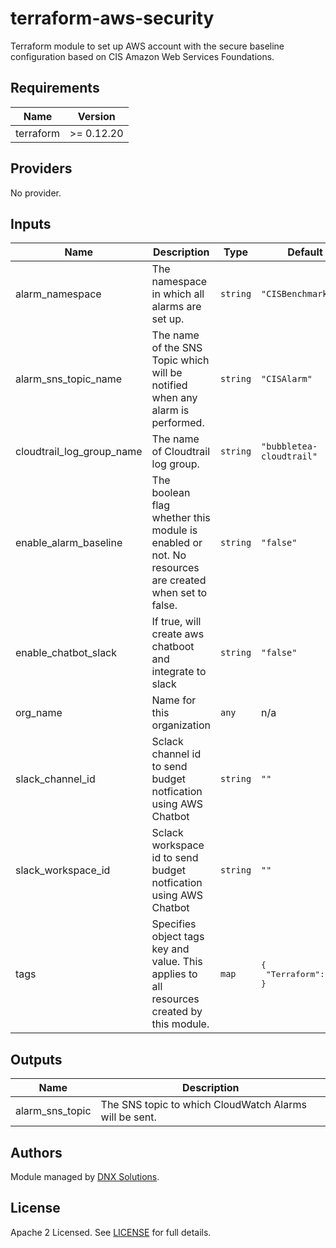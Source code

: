 # terraform-aws-security
Terraform module to set up AWS account with the secure baseline configuration based on CIS Amazon Web Services Foundations.

<!--- BEGIN_TF_DOCS --->
## Requirements

| Name | Version |
|------|---------|
| terraform | >= 0.12.20 |

## Providers

No provider.

## Inputs

| Name | Description | Type | Default | Required |
|------|-------------|------|---------|:--------:|
| alarm\_namespace | The namespace in which all alarms are set up. | `string` | `"CISBenchmark"` | no |
| alarm\_sns\_topic\_name | The name of the SNS Topic which will be notified when any alarm is performed. | `string` | `"CISAlarm"` | no |
| cloudtrail\_log\_group\_name | The name of Cloudtrail log group. | `string` | `"bubbletea-cloudtrail"` | no |
| enable\_alarm\_baseline | The boolean flag whether this module is enabled or not. No resources are created when set to false. | `string` | `"false"` | no |
| enable\_chatbot\_slack | If true, will create aws chatboot and integrate to slack | `string` | `"false"` | no |
| org\_name | Name for this organization | `any` | n/a | yes |
| slack\_channel\_id | Sclack channel id to send budget notfication using AWS Chatbot | `string` | `""` | no |
| slack\_workspace\_id | Sclack workspace id to send budget notfication using AWS Chatbot | `string` | `""` | no |
| tags | Specifies object tags key and value. This applies to all resources created by this module. | `map` | <pre>{<br>  "Terraform": true<br>}</pre> | no |

## Outputs

| Name | Description |
|------|-------------|
| alarm\_sns\_topic | The SNS topic to which CloudWatch Alarms will be sent. |

<!--- END_TF_DOCS --->

## Authors

Module managed by [DNX Solutions](https://github.com/DNXLabs).

## License

Apache 2 Licensed. See [LICENSE](https://github.com/DNXLabs/terraform-aws-security/blob/master/LICENSE) for full details.